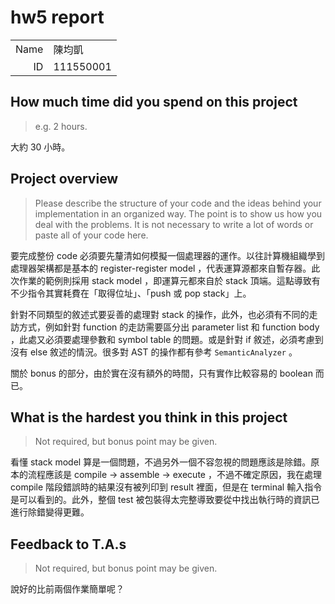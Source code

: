 # hw5 report

|||
|-:|:-|
|Name|陳均凱|
|ID|111550001|

## How much time did you spend on this project

> e.g. 2 hours.

大約 30 小時。

## Project overview

> Please describe the structure of your code and the ideas behind your implementation in an organized way.
> The point is to show us how you deal with the problems. It is not necessary to write a lot of words or paste all of your code here.

要完成整份 code 必須要先釐清如何模擬一個處理器的運作。以往計算機組織學到處理器架構都是基本的 register-register model ，代表運算源都來自暫存器。此次作業的範例則採用 stack model ，即運算元都來自於 stack 頂端。這點導致有不少指令其實耗費在「取得位址」、「push 或 pop stack」上。

針對不同類型的敘述式要妥善的處理對 stack 的操作，此外，也必須有不同的走訪方式，例如針對 function 的走訪需要區分出 parameter list 和 function body ，此處又必須要處理參數和 symbol table 的問題。或是針對 if 敘述，必須考慮到沒有 else 敘述的情況。很多對 AST 的操作都有參考 `SemanticAnalyzer` 。

關於 bonus 的部分，由於實在沒有額外的時間，只有實作比較容易的 boolean 而已。

## What is the hardest you think in this project

> Not required, but bonus point may be given.

看懂 stack model 算是一個問題，不過另外一個不容忽視的問題應該是除錯。原本的流程應該是 compile -> assemble -> execute ，不過不確定原因，我在處理 compile 階段錯誤時的結果沒有被列印到 result 裡面，但是在 terminal 輸入指令是可以看到的。此外，整個 test 被包裝得太完整導致要從中找出執行時的資訊已進行除錯變得更難。

## Feedback to T.A.s

> Not required, but bonus point may be given.

說好的比前兩個作業簡單呢？
